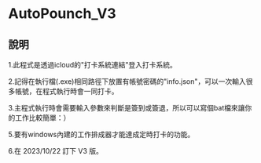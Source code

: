 # AutoPounch_V3

## 說明

1.此程式是透過icloud的"打卡系統連結"登入打卡系統。

2.記得在執行檔(.exe)相同路徑下放置有帳號密碼的"info.json"，可以一次輸入很多帳號，在程式執行時會一同打卡。

3.主程式執行時會需要輸入參數來判斷是簽到或簽退，所以可以寫個bat檔來讓你的工作比較簡單：）

5.要有windows內建的工作排成器才能達成定時打卡的功能。

6.在 2023/10/22 訂下 V3 版。